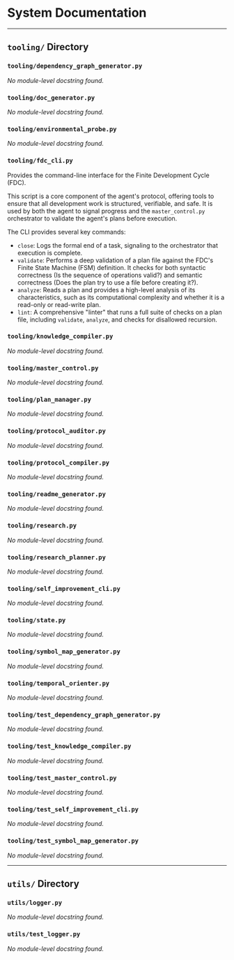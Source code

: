 # System Documentation

---

## `tooling/` Directory

### `tooling/dependency_graph_generator.py`

_No module-level docstring found._

### `tooling/doc_generator.py`

_No module-level docstring found._

### `tooling/environmental_probe.py`

_No module-level docstring found._

### `tooling/fdc_cli.py`

Provides the command-line interface for the Finite Development Cycle (FDC).

This script is a core component of the agent's protocol, offering tools to ensure
that all development work is structured, verifiable, and safe. It is used by both
the agent to signal progress and the `master_control.py` orchestrator to
validate the agent's plans before execution.

The CLI provides several key commands:
- `close`: Logs the formal end of a task, signaling to the orchestrator that
  execution is complete.
- `validate`: Performs a deep validation of a plan file against the FDC's Finite
  State Machine (FSM) definition. It checks for both syntactic correctness (Is
  the sequence of operations valid?) and semantic correctness (Does the plan try
  to use a file before creating it?).
- `analyze`: Reads a plan and provides a high-level analysis of its
  characteristics, such as its computational complexity and whether it is a
  read-only or read-write plan.
- `lint`: A comprehensive "linter" that runs a full suite of checks on a plan
  file, including `validate`, `analyze`, and checks for disallowed recursion.

### `tooling/knowledge_compiler.py`

_No module-level docstring found._

### `tooling/master_control.py`

_No module-level docstring found._

### `tooling/plan_manager.py`

_No module-level docstring found._

### `tooling/protocol_auditor.py`

_No module-level docstring found._

### `tooling/protocol_compiler.py`

_No module-level docstring found._

### `tooling/readme_generator.py`

_No module-level docstring found._

### `tooling/research.py`

_No module-level docstring found._

### `tooling/research_planner.py`

_No module-level docstring found._

### `tooling/self_improvement_cli.py`

_No module-level docstring found._

### `tooling/state.py`

_No module-level docstring found._

### `tooling/symbol_map_generator.py`

_No module-level docstring found._

### `tooling/temporal_orienter.py`

_No module-level docstring found._

### `tooling/test_dependency_graph_generator.py`

_No module-level docstring found._

### `tooling/test_knowledge_compiler.py`

_No module-level docstring found._

### `tooling/test_master_control.py`

_No module-level docstring found._

### `tooling/test_self_improvement_cli.py`

_No module-level docstring found._

### `tooling/test_symbol_map_generator.py`

_No module-level docstring found._

---

## `utils/` Directory

### `utils/logger.py`

_No module-level docstring found._

### `utils/test_logger.py`

_No module-level docstring found._